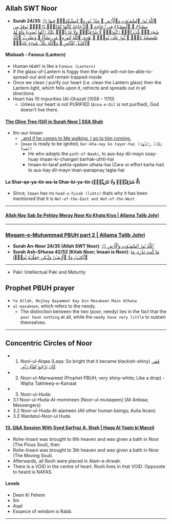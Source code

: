 ## Allah SWT Noor
* __Surah 24/35__: [۞ ٱللَّهُ نُورُ ٱلسَّمَـٰوَٰتِ وَٱلْأَرْضِ ۚ مَثَلُ نُورِهِۦ كَمِشْكَوٰةٍۢ فِيهَا مِصْبَاحٌ ۖ ٱلْمِصْبَاحُ فِى زُجَاجَةٍ ۖ ٱلزُّجَاجَةُ كَأَنَّهَا كَوْكَبٌۭ دُرِّىٌّۭ يُوقَدُ مِن شَجَرَةٍۢ مُّبَـٰرَكَةٍۢ زَيْتُونَةٍۢ لَّا شَرْقِيَّةٍۢ وَلَا غَرْبِيَّةٍۢ يَكَادُ زَيْتُهَا يُضِىٓءُ وَلَوْ لَمْ تَمْسَسْهُ نَارٌۭ ۚ نُّورٌ عَلَىٰ نُورٍۢ ۗ يَهْدِى ٱللَّهُ لِنُورِهِۦ مَن يَشَآءُ ۚ وَيَضْرِبُ ٱللَّهُ ٱلْأَمْثَـٰلَ لِلنَّاسِ ۗ وَٱللَّهُ بِكُلِّ شَىْءٍ عَلِيمٌۭ](https://quran.com/24/35)

#### Misbaah - Fanous (Lantern)
* Human `HEART` is like a `Fanous (Lantern)`
* If the glass-of-Lantern is foggy then the-light-will-not-be-able-to-spread-out and will remain trapped-inside
* Once we clean / purify our heart (i.e. clean the Lantern glass) then the Lantern light, which fells upon it, refrects and spreads out in all directions
* Heart has 10 impurities (Al-Ghazali [1058 – 1111])
   * Unless our heart is not PURIFIED (`Aina-e-Dil` is not purified), God doesn't live there.

#### [The Olive Tree (Oil) in Surah Noor | SSA Shah](https://www.youtube.com/shorts/KQq1DEkEf3g)
* Ilm-aur-Imaan
   * [..and if he comes to Me walking, I go to him running.](https://sunnah.com/bukhari/97/34)
   * `Imaan` is ready to be ignited, `bar-kha-nay ko tayar-hai (يَكَادُ زَيْتُهَا يُضِىٓءُ)`
      * He who adopts the `path-of-Naaki`, to aus-kay dil-mayn soay-huay imaan-ki-changari barhak-uthti-hai 
      * Imaan-ki-taraf pehla-qadam uthata-hai (Zara-si-effort karta-hai) to aus-kay dil-mayn iman-panapnay lagta-hai

#### La Shar-qe-ya-tin wa-la Ghar-bi-ya-tin (لَّا شَرْقِيَّةٍۢ وَلَا غَرْبِيَّةٍۢ)
* Since, `Imaan` has no `haad-o-hisab (limts)` thats why it has been mentioned that it is `Not-of-the-East and Not-of-the-West`

***


#### [Allah Nay Sab Se Pehlay Meray Noor Ko Khalq Kiya | Allama Talib Johri](https://www.youtube.com/watch?v=BXBrWY_3b8g&t=2s)

***

### [Moqam-e-Muhammad PBUH part 2 | Allama Talib Johri](https://www.youtube.com/watch?v=QWw9uu054L0&t=1s)
* __Surah An-Noor 24/35 (Allah SWT Noor)__: [۞ ٱللَّهُ نُورُ ٱلسَّمَـٰوَٰتِ وَٱلْأَرْضِ ۚ](https://quran.com/24/35)
* __Surah Ash-SHuraa 42/52 (Kitab Noor; Imaan is Noor)__: [مَا كُنتَ تَدْرِى مَا ٱلْكِتَـٰبُ وَلَا ٱلْإِيمَـٰنُ وَلَـٰكِن جَعَلْنَـٰهُ نُورًۭا](https://quran.com/42/52)

***


* Paki: Intellectual Paki and Maturity

## Prophet PBUH prayer
* `Ya Allah, Mujhay Qayammat Kay Din Masakeen Main Uthana`
* `al-masakeen`, which refers to the needy. 
  * The distinction between the two (poor, needy) lies in the fact that the `poor have nothing` at all, while the `needy have very little` to sustain themselves.

***

## Concentric Circles of Noor
* 1. Nool-ul-Alqaa (Laqa: So bright that it became blackish-shiny) [فَمَن كَانَ يَرْجُوا۟ لِقَآءَ رَبِّهِۦ](https://quranwbw.com/18/110)
* 2. Noor-ul-Marwareed (Prophet PBUH; very shiny-white; Like a drop) - Wajha Takhleeq-e-Kainaat
* 3. Noor-ul-Huda:
* 3.1 Noor-ul-Huda-Al-momineen [Noor-ul-mutaqeen] (All Anbiaa; Messengers)
* 3.2 Noor-ul-Huda-Al-alameen (All other human beings; Aulia Ikram)
* 3.3 Wardatul-Noor-ul Huda

#### [13. Q&A Session With Syed Sarfraz A. Shah | Haqq Al Yaqin ki Manzil]()
* Rohe-Insani was brought to 6th heaven and was given a bath in Noor (The Pious Soul), then
* Rohe-Insani was brought to 3th heaven and was given a bath in Noor (The Moving Soul).
* Afterwards, all Rooh were placed in Alam-e-Arwah.
* There is a VOID in the centre of heart. Rooh lives in that VOID. Opposote to heard is NAFAS.
#### Levels
* Deen Ki Fehem
* Ilm
* Aqal
* Essance of windom is Rabb.
***
